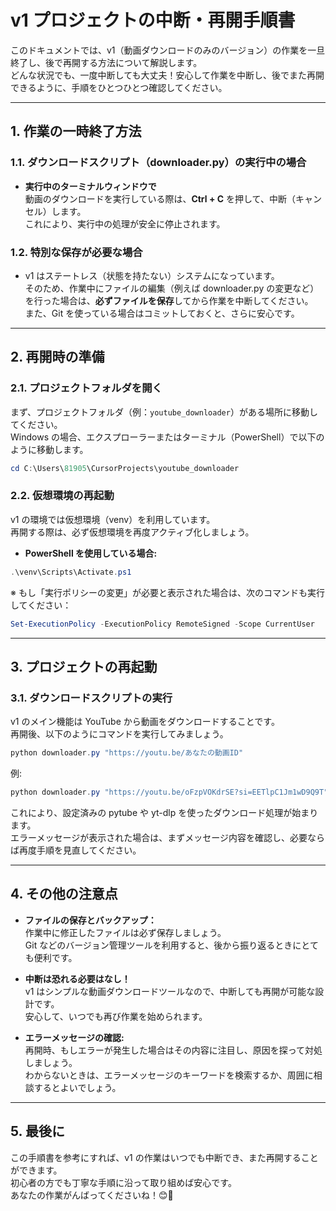 # v1 プロジェクトの中断・再開手順書

このドキュメントでは、v1（動画ダウンロードのみのバージョン）の作業を一旦終了し、後で再開する方法について解説します。  
どんな状況でも、一度中断しても大丈夫！安心して作業を中断し、後でまた再開できるように、手順をひとつひとつ確認してください。

---

## 1. 作業の一時終了方法

### 1.1. ダウンロードスクリプト（downloader.py）の実行中の場合

- **実行中のターミナルウィンドウで**  
  動画のダウンロードを実行している際は、**Ctrl + C** を押して、中断（キャンセル）します。  
  これにより、実行中の処理が安全に停止されます。

### 1.2. 特別な保存が必要な場合

- v1 はステートレス（状態を持たない）システムになっています。  
  そのため、作業中にファイルの編集（例えば downloader.py の変更など）を行った場合は、**必ずファイルを保存**してから作業を中断してください。  
  また、Git を使っている場合はコミットしておくと、さらに安心です。

---

## 2. 再開時の準備

### 2.1. プロジェクトフォルダを開く

まず、プロジェクトフォルダ（例：`youtube_downloader`）がある場所に移動してください。  
Windows の場合、エクスプローラーまたはターミナル（PowerShell）で以下のように移動します。

```powershell
cd C:\Users\81905\CursorProjects\youtube_downloader
```

### 2.2. 仮想環境の再起動

v1 の環境では仮想環境（venv）を利用しています。  
再開する際は、必ず仮想環境を再度アクティブ化しましょう。

- **PowerShell を使用している場合:**

```powershell
.\venv\Scripts\Activate.ps1
```

※ もし「実行ポリシーの変更」が必要と表示された場合は、次のコマンドも実行してください：

```powershell
Set-ExecutionPolicy -ExecutionPolicy RemoteSigned -Scope CurrentUser
```

---

## 3. プロジェクトの再起動

### 3.1. ダウンロードスクリプトの実行

v1 のメイン機能は YouTube から動画をダウンロードすることです。  
再開後、以下のようにコマンドを実行してみましょう。

```powershell
python downloader.py "https://youtu.be/あなたの動画ID"
```

例:

```powershell
python downloader.py "https://youtu.be/oFzpVOKdrSE?si=EETlpC1Jm1wD9Q9T"
```

これにより、設定済みの pytube や yt-dlp を使ったダウンロード処理が始まります。  
エラーメッセージが表示された場合は、まずメッセージ内容を確認し、必要ならば再度手順を見直してください。

---

## 4. その他の注意点

- **ファイルの保存とバックアップ：**  
  作業中に修正したファイルは必ず保存しましょう。  
  Git などのバージョン管理ツールを利用すると、後から振り返るときにとても便利です。

- **中断は恐れる必要はなし！**  
  v1 はシンプルな動画ダウンロードツールなので、中断しても再開が可能な設計です。  
  安心して、いつでも再び作業を始められます。

- **エラーメッセージの確認:**  
  再開時、もしエラーが発生した場合はその内容に注目し、原因を探って対処しましょう。  
  わからないときは、エラーメッセージのキーワードを検索するか、周囲に相談するとよいでしょう。

---

## 5. 最後に

この手順書を参考にすれば、v1 の作業はいつでも中断でき、また再開することができます。  
初心者の方でも丁寧な手順に沿って取り組めば安心です。  
あなたの作業がんばってくださいね！😊💪 